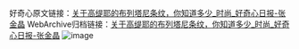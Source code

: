 好奇心原文链接：[关于高缇耶的布列塔尼条纹，你知道多少_时尚_好奇心日报-张金晶](https://www.qdaily.com/articles/7355.html)
WebArchive归档链接：[关于高缇耶的布列塔尼条纹，你知道多少_时尚_好奇心日报-张金晶](http://web.archive.org/web/20180303084526/http://www.qdaily.com:80/articles/7355.html)
![image](http://ww3.sinaimg.cn/large/007d5XDply1g3wjd0orguj30u06a7u0x)